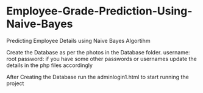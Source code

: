 # Employee-Grade-Prediction-Using-Naive-Bayes
Predicting Employee Details using Naive Bayes Algortihm

Create the Database as per the photos in the Database folder.
username: root
password:
if you have some other passwords or usernames update the details in the php files accordingly

After Creating the Database run the adminlogin1.html to start running the project


